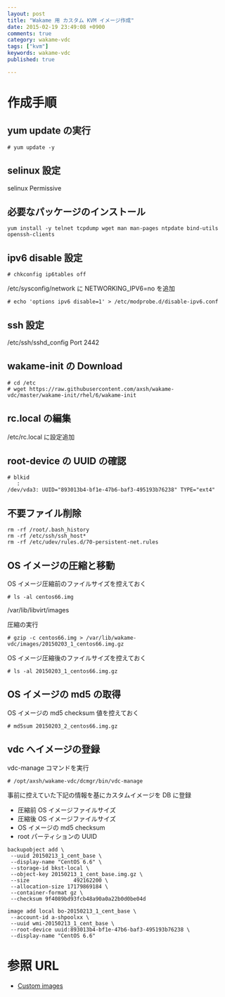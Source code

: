```yaml
---
layout: post
title: "Wakame 用 カスタム KVM イメージ作成"
date: 2015-02-19 23:49:08 +0900
comments: true
category: wakame-vdc
tags: ["kvm"]
keywords: wakame-vdc
published: true

---
```



作成手順
====


yum update の実行
----

```
# yum update -y
```


selinux 設定
----

selinux Permissive



必要なパッケージのインストール
----

```
yum install -y telnet tcpdump wget man man-pages ntpdate bind-utils openssh-clients
```


ipv6 disable 設定
----

```
# chkconfig ip6tables off
```

/etc/sysconfig/network に NETWORKING_IPV6=no を追加

```
# echo 'options ipv6 disable=1' > /etc/modprobe.d/disable-ipv6.conf
```

ssh 設定
----

/etc/ssh/sshd_config
Port 2442


wakame-init の Download
----

```
# cd /etc
# wget https://raw.githubusercontent.com/axsh/wakame-vdc/master/wakame-init/rhel/6/wakame-init
```

rc.local の編集
----

/etc/rc.local に設定追加



root-device の UUID の確認
----

```
# blkid
   :
/dev/vda3: UUID="893013b4-bf1e-47b6-baf3-495193b76238" TYPE="ext4" 
```


不要ファイル削除
----

```
rm -rf /root/.bash_history
rm -rf /etc/ssh/ssh_host*
rm -rf /etc/udev/rules.d/70-persistent-net.rules
```

OS イメージの圧縮と移動
----
OS イメージ圧縮前のファイルサイズを控えておく

```
# ls -al centos66.img
```

/var/lib/libvirt/images 


圧縮の実行

```
# gzip -c centos66.img > /var/lib/wakame-vdc/images/20150203_1_centos66.img.gz
```

OS イメージ圧縮後のファイルサイズを控えておく

```
# ls -al 20150203_1_centos66.img.gz
```


OS イメージの md5 の取得
----
OS イメージの md5 checksum 値を控えておく

```
# md5sum 20150203_2_centos66.img.gz
```

vdc へイメージの登録
----
vdc-manage コマンドを実行

```
# /opt/axsh/wakame-vdc/dcmgr/bin/vdc-manage
```

事前に控えていた下記の情報を基にカスタムイメージを DB に登録

* 圧縮前 OS イメージファイルサイズ
* 圧縮後 OS イメージファイルサイズ
* OS イメージの md5 checksum
* root パーティションの UUID


```
backupobject add \
 --uuid 20150213_1_cent_base \
 --display-name "CentOS 6.6" \
 --storage-id bkst-local \
 --object-key 20150213_1_cent_base.img.gz \
 --size              492162200 \
 --allocation-size 17179869184 \
 --container-format gz \
 --checksum 9f4089bd93fcb48a90a0a22b0d0be04d

image add local bo-20150213_1_cent_base \
 --account-id a-shpoolxx \
 --uuid wmi-20150213_1_cent_base \
 --root-device uuid:893013b4-bf1e-47b6-baf3-495193b76238 \
 --display-name "CentOS 6.6"
```


参照 URL
====

* [Custom images](https://github.com/axsh/wakame-vdc/wiki/Custom-images)